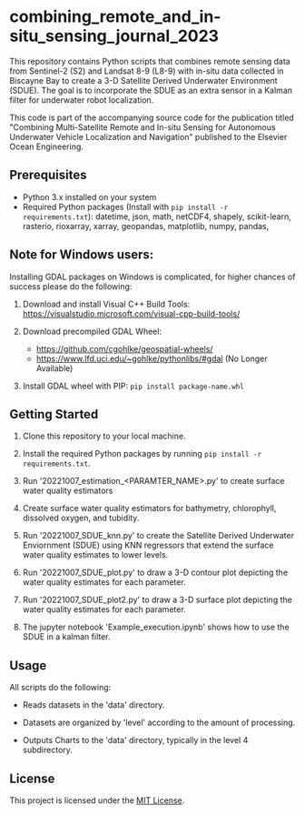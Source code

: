 # combining_remote_and_in-situ_sensing_journal_2023

This repository contains Python scripts that combines remote sensing data from Sentinel-2 (S2) and Landsat 8-9 (L8-9) with in-situ data collected in Biscayne Bay to create a 3-D Satellite Derived Underwater Environment (SDUE). The goal is to incorporate the SDUE as an extra sensor in a Kalman filter for underwater robot localization.

This code is part of the accompanying source code for the publication titled "Combining Multi-Satellite Remote and In-situ Sensing for
Autonomous Underwater Vehicle Localization and Navigation" published to the Elsevier Ocean Engineering.

## Prerequisites

- Python 3.x installed on your system
- Required Python packages (Install with `pip install -r requirements.txt`): datetime, json, math, netCDF4, shapely, scikit-learn, rasterio, rioxarray, xarray, geopandas, matplotlib, numpy, pandas,
  
## Note for Windows users:
Installing GDAL packages on Windows is complicated, for higher chances of success please do the following:

1. Download and install Visual C++ Build Tools: https://visualstudio.microsoft.com/visual-cpp-build-tools/
   
2. Download precompiled GDAL Wheel:
   - https://github.com/cgohlke/geospatial-wheels/
   - https://www.lfd.uci.edu/~gohlke/pythonlibs/#gdal (No Longer Available)
   
3. Install GDAL wheel with PIP: `pip install package-name.whl`


## Getting Started

1. Clone this repository to your local machine.

2. Install the required Python packages by running `pip install -r requirements.txt`.

3. Run '20221007_estimation_<PARAMTER_NAME>.py' to create surface water quality estimators
   
5. Create surface water quality estimators for bathymetry, chlorophyll, dissolved oxygen, and tubidity.

6. Run '20221007_SDUE_knn.py' to create the Satellite Derived Underwater Enviornment (SDUE) using KNN regressors that extend the surface water quality estimates to lower levels.

7. Run '20221007_SDUE_plot.py' to draw a 3-D contour plot depicting the water quality estimates for each parameter.

8. Run '20221007_SDUE_plot2.py' to draw a 3-D surface plot depicting the water quality estimates for each parameter.

9. The jupyter notebook 'Example_execution.ipynb' shows how to use the SDUE in a kalman filter.

## Usage

All scripts do the following:

- Reads datasets in the 'data' directory.

- Datasets are organized by 'level' according to the amount of processing.

- Outputs Charts to the 'data' directory, typically in the level 4 subdirectory.
  
## License

This project is licensed under the [MIT License](LICENSE).

